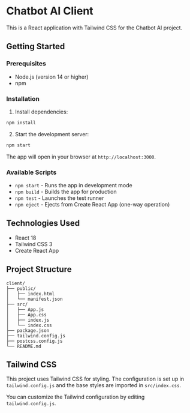 # Chatbot AI Client

This is a React application with Tailwind CSS for the Chatbot AI project.

## Getting Started

### Prerequisites
- Node.js (version 14 or higher)
- npm

### Installation

1. Install dependencies:
```bash
npm install
```

2. Start the development server:
```bash
npm start
```

The app will open in your browser at `http://localhost:3000`.

### Available Scripts

- `npm start` - Runs the app in development mode
- `npm build` - Builds the app for production
- `npm test` - Launches the test runner
- `npm eject` - Ejects from Create React App (one-way operation)

## Technologies Used

- React 18
- Tailwind CSS 3
- Create React App

## Project Structure

```
client/
├── public/
│   ├── index.html
│   └── manifest.json
├── src/
│   ├── App.js
│   ├── App.css
│   ├── index.js
│   └── index.css
├── package.json
├── tailwind.config.js
├── postcss.config.js
└── README.md
```

## Tailwind CSS

This project uses Tailwind CSS for styling. The configuration is set up in `tailwind.config.js` and the base styles are imported in `src/index.css`.

You can customize the Tailwind configuration by editing `tailwind.config.js`.